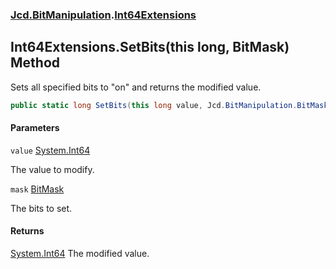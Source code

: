 ### [Jcd.BitManipulation](Jcd.BitManipulation.md 'Jcd.BitManipulation').[Int64Extensions](Jcd.BitManipulation.Int64Extensions.md 'Jcd.BitManipulation.Int64Extensions')

## Int64Extensions.SetBits(this long, BitMask) Method

Sets all specified bits to "on" and returns the modified value.

```csharp
public static long SetBits(this long value, Jcd.BitManipulation.BitMask mask);
```
#### Parameters

<a name='Jcd.BitManipulation.Int64Extensions.SetBits(thislong,Jcd.BitManipulation.BitMask).value'></a>

`value` [System.Int64](https://docs.microsoft.com/en-us/dotnet/api/System.Int64 'System.Int64')

The value to modify.

<a name='Jcd.BitManipulation.Int64Extensions.SetBits(thislong,Jcd.BitManipulation.BitMask).mask'></a>

`mask` [BitMask](Jcd.BitManipulation.BitMask.md 'Jcd.BitManipulation.BitMask')

The bits to set.

#### Returns
[System.Int64](https://docs.microsoft.com/en-us/dotnet/api/System.Int64 'System.Int64')
The modified value.